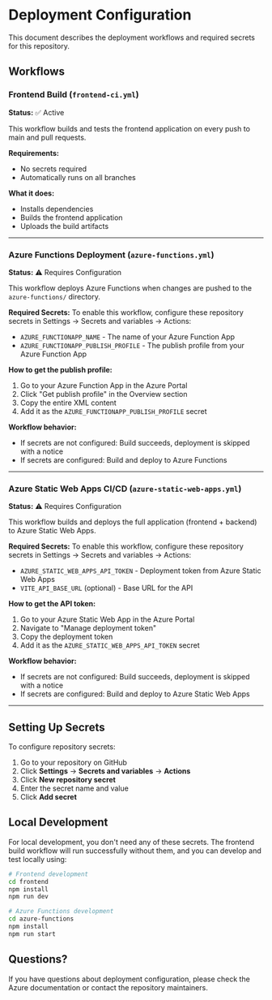 # Deployment Configuration

This document describes the deployment workflows and required secrets for this repository.

## Workflows

### Frontend Build (`frontend-ci.yml`)
**Status:** ✅ Active

This workflow builds and tests the frontend application on every push to main and pull requests.

**Requirements:**
- No secrets required
- Automatically runs on all branches

**What it does:**
- Installs dependencies
- Builds the frontend application
- Uploads the build artifacts

---

### Azure Functions Deployment (`azure-functions.yml`)
**Status:** ⚠️  Requires Configuration

This workflow deploys Azure Functions when changes are pushed to the `azure-functions/` directory.

**Required Secrets:**
To enable this workflow, configure these repository secrets in Settings → Secrets and variables → Actions:

- `AZURE_FUNCTIONAPP_NAME` - The name of your Azure Function App
- `AZURE_FUNCTIONAPP_PUBLISH_PROFILE` - The publish profile from your Azure Function App

**How to get the publish profile:**
1. Go to your Azure Function App in the Azure Portal
2. Click "Get publish profile" in the Overview section
3. Copy the entire XML content
4. Add it as the `AZURE_FUNCTIONAPP_PUBLISH_PROFILE` secret

**Workflow behavior:**
- If secrets are not configured: Build succeeds, deployment is skipped with a notice
- If secrets are configured: Build and deploy to Azure Functions

---

### Azure Static Web Apps CI/CD (`azure-static-web-apps.yml`)
**Status:** ⚠️  Requires Configuration

This workflow builds and deploys the full application (frontend + backend) to Azure Static Web Apps.

**Required Secrets:**
To enable this workflow, configure these repository secrets in Settings → Secrets and variables → Actions:

- `AZURE_STATIC_WEB_APPS_API_TOKEN` - Deployment token from Azure Static Web Apps
- `VITE_API_BASE_URL` (optional) - Base URL for the API

**How to get the API token:**
1. Go to your Azure Static Web App in the Azure Portal
2. Navigate to "Manage deployment token"
3. Copy the deployment token
4. Add it as the `AZURE_STATIC_WEB_APPS_API_TOKEN` secret

**Workflow behavior:**
- If secrets are not configured: Build succeeds, deployment is skipped with a notice
- If secrets are configured: Build and deploy to Azure Static Web Apps

---

## Setting Up Secrets

To configure repository secrets:

1. Go to your repository on GitHub
2. Click **Settings** → **Secrets and variables** → **Actions**
3. Click **New repository secret**
4. Enter the secret name and value
5. Click **Add secret**

## Local Development

For local development, you don't need any of these secrets. The frontend build workflow will run successfully without them, and you can develop and test locally using:

```bash
# Frontend development
cd frontend
npm install
npm run dev

# Azure Functions development
cd azure-functions
npm install
npm run start
```

## Questions?

If you have questions about deployment configuration, please check the Azure documentation or contact the repository maintainers.
